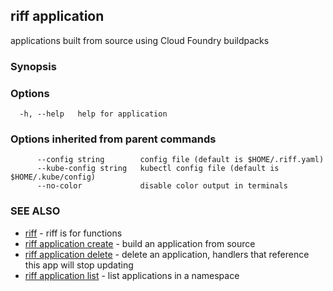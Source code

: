 ## riff application

applications built from source using Cloud Foundry buildpacks

### Synopsis


<todo>


### Options

```
  -h, --help   help for application
```

### Options inherited from parent commands

```
      --config string        config file (default is $HOME/.riff.yaml)
      --kube-config string   kubectl config file (default is $HOME/.kube/config)
      --no-color             disable color output in terminals
```

### SEE ALSO

* [riff](riff.md)	 - riff is for functions
* [riff application create](riff_application_create.md)	 - build an application from source
* [riff application delete](riff_application_delete.md)	 - delete an application, handlers that reference this app will stop updating
* [riff application list](riff_application_list.md)	 - list applications in a namespace

